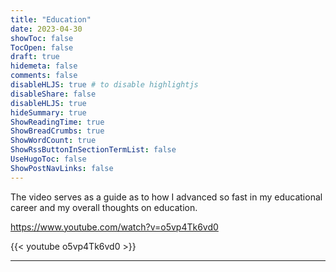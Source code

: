 ```yaml
---
title: "Education"
date: 2023-04-30
showToc: false
TocOpen: false
draft: true
hidemeta: false
comments: false
disableHLJS: true # to disable highlightjs
disableShare: false
disableHLJS: true
hideSummary: true
ShowReadingTime: true
ShowBreadCrumbs: true
ShowWordCount: true
ShowRssButtonInSectionTermList: false
UseHugoToc: false
ShowPostNavLinks: false
---
```

The video serves as a guide as to how I advanced so fast in my educational career and my overall thoughts on education. 

https://www.youtube.com/watch?v=o5vp4Tk6vd0

{{< youtube o5vp4Tk6vd0 >}}

---

